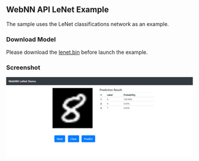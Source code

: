 ## WebNN API LeNet Example
The sample uses the LeNet classifications network as an example.

### Download Model
Please download the [lenet.bin](https://github.com/openvinotoolkit/openvino/blob/2020/inference-engine/samples/ngraph_function_creation_sample/lenet.bin) before launch the example.

### Screenshot
![screenshot](screenshot.png)